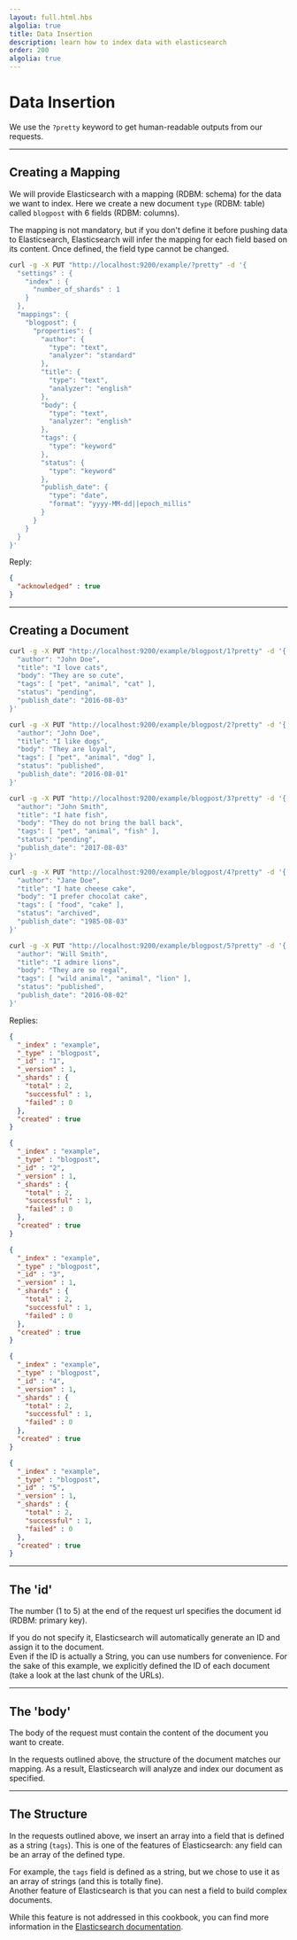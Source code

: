 ```yaml
---
layout: full.html.hbs
algolia: true
title: Data Insertion
description: learn how to index data with elasticsearch
order: 200
algolia: true
---
```


# Data Insertion

We use the `?pretty` keyword to get human-readable outputs from our requests.

---

## Creating a Mapping

We will provide Elasticsearch with a mapping (RDBM: schema) for the data we want to index.
Here we create a new document `type` (RDBM: table) called `blogpost` with 6 fields (RDBM: columns).

<div class="alert alert-warning">
  The mapping is not mandatory, but if you don't define it before pushing data to Elasticsearch,
  Elasticsearch will infer the mapping for each field based on its content.
  Once defined, the field type cannot be changed.
</div>

```bash
curl -g -X PUT "http://localhost:9200/example/?pretty" -d '{
  "settings" : {
    "index" : {
      "number_of_shards" : 1
    }
  },
  "mappings": {
    "blogpost": {
      "properties": {
        "author": {
          "type": "text",
          "analyzer": "standard"
        },
        "title": {
          "type": "text",
          "analyzer": "english"
        },
        "body": {
          "type": "text",
          "analyzer": "english"
        },
        "tags": {
          "type": "keyword"
        },
        "status": {
          "type": "keyword"
        },
        "publish_date": {
          "type": "date",
          "format": "yyyy-MM-dd||epoch_millis"
        }
      }
    }
  }
}'
```


Reply:

```json
{
  "acknowledged" : true
}
```

---


## Creating a Document

```bash
curl -g -X PUT "http://localhost:9200/example/blogpost/1?pretty" -d '{
  "author": "John Doe",
  "title": "I love cats",
  "body": "They are so cute",
  "tags": [ "pet", "animal", "cat" ],
  "status": "pending",
  "publish_date": "2016-08-03"
}'

curl -g -X PUT "http://localhost:9200/example/blogpost/2?pretty" -d '{
  "author": "John Doe",
  "title": "I like dogs",
  "body": "They are loyal",
  "tags": [ "pet", "animal", "dog" ],
  "status": "published",
  "publish_date": "2016-08-01"
}'

curl -g -X PUT "http://localhost:9200/example/blogpost/3?pretty" -d '{
  "author": "John Smith",
  "title": "I hate fish",
  "body": "They do not bring the ball back",
  "tags": [ "pet", "animal", "fish" ],
  "status": "pending",
  "publish_date": "2017-08-03"
}'

curl -g -X PUT "http://localhost:9200/example/blogpost/4?pretty" -d '{
  "author": "Jane Doe",
  "title": "I hate cheese cake",
  "body": "I prefer chocolat cake",
  "tags": [ "food", "cake" ],
  "status": "archived",
  "publish_date": "1985-08-03"
}'

curl -g -X PUT "http://localhost:9200/example/blogpost/5?pretty" -d '{
  "author": "Will Smith",
  "title": "I admire lions",
  "body": "They are so regal",
  "tags": [ "wild animal", "animal", "lion" ],
  "status": "published",
  "publish_date": "2016-08-02"
}'

```


Replies:

```json
{
  "_index" : "example",
  "_type" : "blogpost",
  "_id" : "1",
  "_version" : 1,
  "_shards" : {
    "total" : 2,
    "successful" : 1,
    "failed" : 0
  },
  "created" : true
}
```

```json
{
  "_index" : "example",
  "_type" : "blogpost",
  "_id" : "2",
  "_version" : 1,
  "_shards" : {
    "total" : 2,
    "successful" : 1,
    "failed" : 0
  },
  "created" : true
}
```

```json
{
  "_index" : "example",
  "_type" : "blogpost",
  "_id" : "3",
  "_version" : 1,
  "_shards" : {
    "total" : 2,
    "successful" : 1,
    "failed" : 0
  },
  "created" : true
}
```

```json
{
  "_index" : "example",
  "_type" : "blogpost",
  "_id" : "4",
  "_version" : 1,
  "_shards" : {
    "total" : 2,
    "successful" : 1,
    "failed" : 0
  },
  "created" : true
}
```

```json
{
  "_index" : "example",
  "_type" : "blogpost",
  "_id" : "5",
  "_version" : 1,
  "_shards" : {
    "total" : 2,
    "successful" : 1,
    "failed" : 0
  },
  "created" : true
}
```

---


## The 'id'

The number (1 to 5) at the end of the request url specifies the document id \(RDBM: primary key\).

If you do not specify it, Elasticsearch will automatically generate an ID and assign it to the document.  
Even if the ID is actually a String, you can use numbers for convenience.
For the sake of this example, we explicitly defined the ID of each document (take a look at the last chunk of the URLs).

---

## The 'body'

The body of the request must contain the content of the document you want to create.

In the requests outlined above, the structure of the document matches our mapping.
As a result, Elasticsearch will analyze and index our document as specified.


---

## The Structure

In the requests outlined above, we insert an array into a field that is defined as a string (`tags`). This is one of the features of Elasticsearch: any field can be an array of the defined type.

For example, the `tags` field is defined as a string, but we chose to use it as an array of strings (and this is totally fine).  
Another feature of Elasticsearch is that you can nest a field to build complex documents.

While this feature is not addressed in this cookbook, you can find more information in the
[Elasticsearch documentation](https://www.elastic.co/guide/en/elasticsearch/reference/5.x/object.html).
